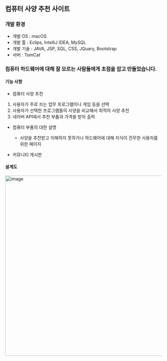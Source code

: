 ## 컴퓨터 사양 추천 사이트

### 개발 환경
* 개발 OS : macOS
* 개발 툴 : Eclips, IntelliJ IDEA, MySQL
* 개발 기술 : JAVA, JSP, SQL, CSS, JQuary, Bootstrap 
* 서버 : TomCat

### 컴퓨터 하드웨어에 대해 잘 모르는 사람들에게 초점을 잡고 만들었습니다.

#### 기능 사항

* 컴퓨터 사양 추천
1. 사용자가 주로 쓰는 업무 프로그램이나 게임 등을 선택
2. 사용자가 선택한 프로그램들의 사양을 비교해서 최적의 사양 추천
3. 네이버 API에서 추천 부품과 가격을 받아 출력

* 컴퓨터 부품의 대한 설명
  * 사양을 추천받고 이해하지 못하거나 하드웨어에 대해 지식이 전무한 사용자를 위한 페이지



* 커뮤니티 게시판

#### 설계도
<img width="580" alt="image" src="https://user-images.githubusercontent.com/101164731/211601800-4d347083-7d6d-4b7c-b8b5-1a0ff9f2f864.png">

